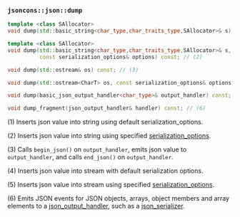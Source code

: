 ### `jsoncons::json::dump`

```c++
template <class SAllocator>
void dump(std::basic_string<char_type,char_traits_type,SAllocator>& s) const; // (1)

template <class SAllocator>
void dump(std::basic_string<char_type,char_traits_type,SAllocator>& s, 
          const serialization_options& options) const; // (2)

void dump(std::ostream& os) const; // (3)

void dump(std::ostream<CharT> os, const serialization_options& options) const; // (4)

void dump(basic_json_output_handler<char_type>& output_handler) const; // (5)

void dump_fragment(json_output_handler& handler) const; // (6)
```

(1) Inserts json value into string using default serialization_options.

(2) Inserts json value into string using specified [serialization_options](../serialization_options.md). 

(3) Calls `begin_json()` on `output_handler`, emits json value to `output_handler`, and calls `end_json()` on `output_handler`. 

(4) Inserts json value into stream with default serialization options. 

(5) Inserts json value into stream using specified [serialization_options](../serialization_options.md). 

(6) Emits JSON events for JSON objects, arrays, object members and array elements to a [json_output_handler](json_output_handler.md), such as a [json_serializer](../json_serializer.md). 



